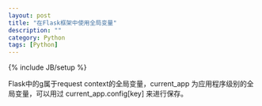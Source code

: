 ```yaml
---
layout: post
title: "在Flask框架中使用全局变量"
description: ""
category: Python 
tags: [Python]
---
```

{% include JB/setup %}

Flask中的g属于request context的全局变量，current_app 为应用程序级别的全局变量，可以用过 current_app.config\[key\] 来进行保存。
